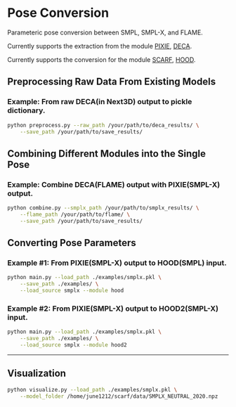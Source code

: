 # Pose Conversion

Parameteric pose conversion between SMPL, SMPL-X, and FLAME.

Currently supports the extraction from the module [PIXIE](https://github.com/yfeng95/PIXIE), [DECA](https://github.com/yfeng95/DECA).

Currently supports the conversion for the module [SCARF](https://github.com/yfeng95/SCARF), [HOOD](https://github.com/dolorousrtur/hood).

## Preprocessing Raw Data From Existing Models

### Example: From raw DECA(in Next3D) output to pickle dictionary.
```.bash
python preprocess.py --raw_path /your/path/to/deca_results/ \
	--save_path /your/path/to/save_results/
```

## Combining Different Modules into the Single Pose

### Example: Combine DECA(FLAME) output with PIXIE(SMPL-X) output.
```.bash
python combine.py --smplx_path /your/path/to/smplx_results/ \
	--flame_path /your/path/to/flame/ \
	--save_path /your/path/to/save_results/
```


## Converting Pose Parameters

### Example #1: From PIXIE(SMPL-X) output to HOOD(SMPL) input.
```.bash
python main.py --load_path ./examples/smplx.pkl \
	--save_path ./examples/ \
	--load_source smplx --module hood
```

### Example #2: From PIXIE(SMPL-X) output to HOOD2(SMPL-X) input.
```.bash
python main.py --load_path ./examples/smplx.pkl \
	--save_path ./examples/ \
	--load_source smplx --module hood2
```

***

## Visualization

```.bash
python visualize.py --load_path ./examples/smplx.pkl \
	--model_folder /home/june1212/scarf/data/SMPLX_NEUTRAL_2020.npz
```
